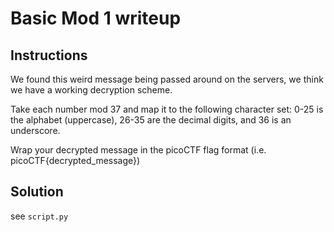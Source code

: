 # Basic Mod 1 writeup
## Instructions
We found this weird message being passed around on the servers, we think we have a working decryption scheme. 

Take each number mod 37 and map it to the following character set: 0-25 is the alphabet (uppercase), 26-35 are the decimal digits, and 36 is an underscore. 

Wrap your decrypted message in the picoCTF flag format (i.e. picoCTF{decrypted_message})

## Solution
see `script.py`